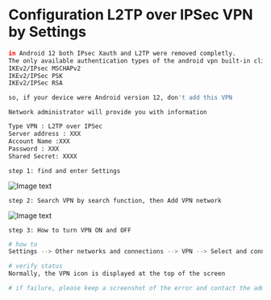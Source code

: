 # Configuration L2TP over IPSec VPN by Settings

```bash
in Android 12 both IPsec Xauth and L2TP were removed completly.
The only available authentication types of the android vpn built-in client are:
IKEv2/IPsec MSCHAPv2
IKEv2/IPSec PSK
IKEv2/IPSec RSA

so, if your device were Android version 12, don't add this VPN
```

```Network administrator will provide you with information```

```txt
Type VPN : L2TP over IPSec
Server address : XXX
Account Name :XXX
Password : XXX
Shared Secret: XXXX
```

```step 1: find and enter Settings```

![Image text](https://github.com/tobarod/netee/blob/main/Img_folder/70.png)

```step 2: Search VPN by search function, then Add VPN network```

![Image text](https://github.com/tobarod/netee/blob/main/Img_folder/71.jpg)

```step 3: How to turn VPN ON and OFF```

```bash
# how to
Settings --> Other networks and connections --> VPN --> Select and connect or disconnect

# verify status
Normally, the VPN icon is displayed at the top of the screen

# if failure, please keep a screenshot of the error and contact the administrator
```